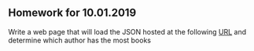 ## Homework for 10.01.2019

Write a web page that will load the JSON hosted at the following [URL](https://raw.githubusercontent.com/sedc-codecademy/sedc6-mean/master/data/authors.json) and determine which author has the most books
